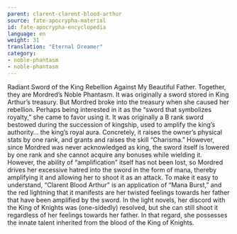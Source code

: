 ```yaml
---
parent: clarent-clarent-blood-arthur
source: fate-apocrypha-material
id: fate-apocrypha-encyclopedia
language: en
weight: 31
translation: "Eternal Dreamer"
category:
- noble-phantasm
- noble-phantasm
---
```


Radiant Sword of the King
Rebellion Against My Beautiful Father. Together, they are Mordred’s Noble Phantasm. It was originally a sword stored in King Arthur’s treasury. But Mordred broke into the treasury when she caused her rebellion. Perhaps being interested in it as the “sword that symbolizes royalty,” she came to favor using it.
It was originally a B rank sword bestowed during the succession of kingship, used to amplify the king’s authority… the king’s royal aura. Concretely, it raises the owner’s physical stats by one rank, and grants and raises the skill “Charisma.” However, since Mordred was never acknowledged as king, the sword itself is lowered by one rank and she cannot acquire any bonuses while wielding it.
However, the ability of “amplification” itself has not been lost, so Mordred drives her excessive hatred into the sword in the form of mana, thereby amplifying it and allowing her to shoot it as an attack.
To make it easy to understand, “Clarent Blood Arthur” is an application of “Mana Burst,” and the red lightning that it manifests are her twisted feelings towards her father that have been amplified by the sword.
In the light novels, her discord with the King of Knights was (one-sidedly) resolved, but she can still shoot it regardless of her feelings towards her father. In that regard, she possesses the innate talent inherited from the blood of the King of Knights.
